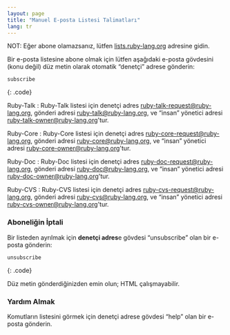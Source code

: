 ```yaml
---
layout: page
title: "Manuel E-posta Listesi Talimatları"
lang: tr
---
```


NOT: Eğer abone olamazsanız, lütfen
[lists.ruby-lang.org](http://lists.ruby-lang.org) adresine gidin.

Bir e-posta listesine abone olmak için lütfen aşağıdaki e-posta gövdesini (konu
değil) düz metin olarak otomatik “denetçi” adrese gönderin:

    subscribe
{: .code}

Ruby-Talk
: Ruby-Talk listesi için denetçi adres
  [ruby-talk-request@ruby-lang.org](mailto:ruby-talk-request@ruby-lang.org),
  gönderi adresi
  [ruby-talk@ruby-lang.org](mailto:ruby-talk@ruby-lang.org), ve
  “insan” yönetici adresi
  [ruby-talk-owner@ruby-lang.org](mailto:ruby-talk-owner@ruby-lang.org)'tur.

Ruby-Core
: Ruby-Core listesi için denetçi adres
  [ruby-core-request@ruby-lang.org](mailto:ruby-core-request@ruby-lang.org),
  gönderi adresi
  [ruby-core@ruby-lang.org](mailto:ruby-core@ruby-lang.org), ve
  “insan” yönetici adresi
  [ruby-core-owner@ruby-lang.org](mailto:ruby-core-owner@ruby-lang.org)'tur.

Ruby-Doc
: Ruby-Doc listesi için denetçi adres
  [ruby-doc-request@ruby-lang.org](mailto:ruby-doc-request@ruby-lang.org),
  gönderi adresi
  [ruby-doc@ruby-lang.org](mailto:ruby-doc@ruby-lang.org), ve
  “insan” yönetici adresi
  [ruby-doc-owner@ruby-lang.org](mailto:ruby-doc-owner@ruby-lang.org)'tur.

Ruby-CVS
: Ruby-CVS listesi için denetçi adres
  [ruby-cvs-request@ruby-lang.org](mailto:ruby-cvs-request@ruby-lang.org),
  gönderi adresi
  [ruby-cvs@ruby-lang.org](mailto:ruby-cvs@ruby-lang.org), ve
  “insan” yönetici adresi
  [ruby-cvs-owner@ruby-lang.org](mailto:ruby-cvs-owner@ruby-lang.org)'tur.

### Aboneliğin İptali

Bir listeden ayrılmak için **denetçi adres**e gövdesi “unsubscribe” olan bir
e-posta gönderin:

    unsubscribe
{: .code}

Düz metin gönderdiğinizden emin olun; HTML çalışmayabilir.

### Yardım Almak

Komutların listesini görmek için denetçi adrese gövdesi “help” olan bir e-posta
gönderin.
